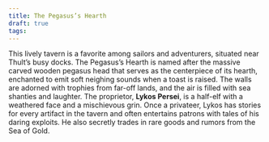 ```yaml
---
title: The Pegasus’s Hearth
draft: true
tags:
---
```

 

This lively tavern is a favorite among sailors and adventurers, situated near Thult’s busy docks. The Pegasus’s Hearth is named after the massive carved wooden pegasus head that serves as the centerpiece of its hearth, enchanted to emit soft neighing sounds when a toast is raised. The walls are adorned with trophies from far-off lands, and the air is filled with sea shanties and laughter. The proprietor, **Lykos Persei**, is a half-elf with a weathered face and a mischievous grin. Once a privateer, Lykos has stories for every artifact in the tavern and often entertains patrons with tales of his daring exploits. He also secretly trades in rare goods and rumors from the Sea of Gold.